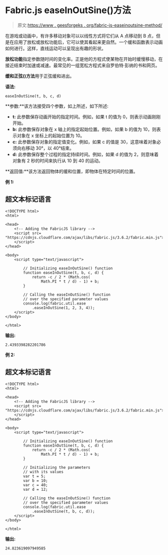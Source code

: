 # Fabric.js easeInOutSine()方法

> 原文:[https://www . geesforgeks . org/fabric-js-easeinoutsine-method/](https://www.geeksforgeeks.org/fabric-js-easeinoutsine-method/)

在游戏或动画中，有许多移动对象可以以线性方式将它们从 A 点移动到 B 点，但是在应用了放松或放松功能后，它可以使其看起来更自然。一个缓和函数表示动画如何进行。这样，直线运动可以呈现出有趣的形状。

**放松功能**指定参数随时间的变化率。正是他的方程式使某物在开始时缓慢移动，在接近结束时加速或减速。最常见的一组宽松方程式来自罗伯特·彭纳的书和网页。

**缓和正弦()方法**用于正弦缓和进出。

**语法:**

```
easeInOutSine(t, b, c, d)
```

**参数:**该方法接受四个参数，如上所述，如下所述:

*   **t:** 此参数保存动画开始的指定时间。例如，如果 t 的值为 0，则表示动画刚刚开始。
*   **b:** 此参数保存对象在 x 轴上的指定起始位置。例如，如果 b 的值为 10，则表示对象在 x 坐标上的起始位置为 10。
*   **c:** 此参数保存对象的指定值变化。例如，如果 c 的值是 30，这意味着对象必须向右移动 30°，以 40°结束。
*   **d:** 此参数保存整个过程的指定持续时间。例如，如果 d 的值为 2，则意味着对象有 2 秒的时间来执行从 10 到 40 的运动。

**返回值:**该方法返回物体的缓和位置，即物体在特定时间的位置。

**例 1:**

## 超文本标记语言

```
<!DOCTYPE html>
<html>

<head>
    <!-- Adding the FabricJS library -->
    <script src=
"https://cdnjs.cloudflare.com/ajax/libs/fabric.js/3.6.2/fabric.min.js">
    </script>
</head>

<body>
    <script type="text/javascript">

        // Initializing easeInOutSine() function
        function easeInOutSine(t, b, c, d) {
            return -c / 2 * (Math.cos(
                Math.PI * t / d) - 1) + b;
        }

        // Calling the easeInOutSine() function
        // over the specified parameter values
        console.log(fabric.util.ease
            .easeInOutSine(1, 2, 3, 4));
    </script>
</body>

</html>
```

**输出:**

```
2.4393398282201786
```

**例 2:**

## 超文本标记语言

```
<!DOCTYPE html>
<html>

<head>
    <!-- Adding the FabricJS library -->
    <script src=
"https://cdnjs.cloudflare.com/ajax/libs/fabric.js/3.6.2/fabric.min.js">
    </script>
</head>

<body>
    <script type="text/javascript">

        // Initializing easeInOutSine() function
        function easeInOutSine(t, b, c, d) {
            return -c / 2 * (Math.cos(
                Math.PI * t / d) - 1) + b;
        }

        // Initializing the parameters
        // with its values
        var t = 5;
        var b = 10;
        var c = 40;
        var d = 12;

        // Calling the easeInOutSine() function
        // over the specified parameter values
        console.log(fabric.util.ease
            .easeInOutSine(t, b, c, d));
    </script>
</body>

</html>
```

**输出:**

```
24.823619097949585
```
